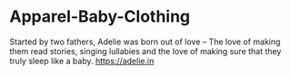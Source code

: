 # Apparel-Baby-Clothing
Started by two fathers, Adelie was born out of love – The love of making them read stories, singing lullabies and the love of making sure that they truly sleep like a baby.
https://adelie.in
